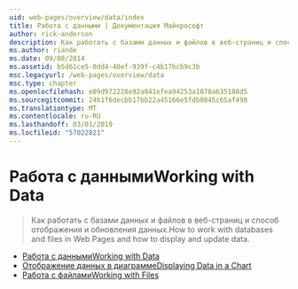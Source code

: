 ```yaml
---
uid: web-pages/overview/data/index
title: Работа с данными | Документация Майкрософт
author: rick-anderson
description: Как работать с базами данных и файлов в веб-страниц и способ отображения и обновления данных.
ms.author: riande
ms.date: 09/08/2014
ms.assetid: b5d61ce5-0dd4-40ef-939f-c4b17bcb9c3b
msc.legacyurl: /web-pages/overview/data
msc.type: chapter
ms.openlocfilehash: e09d972228e92a041efea94253a1078a635188d5
ms.sourcegitcommit: 24b1f6decbb17bb22a45166e5fdb0845c65af498
ms.translationtype: MT
ms.contentlocale: ru-RU
ms.lasthandoff: 03/01/2019
ms.locfileid: "57022821"
---
```

<a name="working-with-data"></a><span data-ttu-id="a56ea-103">Работа с данными</span><span class="sxs-lookup"><span data-stu-id="a56ea-103">Working with Data</span></span>
====================
> <span data-ttu-id="a56ea-104">Как работать с базами данных и файлов в веб-страниц и способ отображения и обновления данных.</span><span class="sxs-lookup"><span data-stu-id="a56ea-104">How to work with databases and files in Web Pages and how to display and update data.</span></span>


- [<span data-ttu-id="a56ea-105">Работа с данными</span><span class="sxs-lookup"><span data-stu-id="a56ea-105">Working with Data</span></span>](5-working-with-data.md)
- [<span data-ttu-id="a56ea-106">Отображение данных в диаграмме</span><span class="sxs-lookup"><span data-stu-id="a56ea-106">Displaying Data in a Chart</span></span>](7-displaying-data-in-a-chart.md)
- [<span data-ttu-id="a56ea-107">Работа с файлами</span><span class="sxs-lookup"><span data-stu-id="a56ea-107">Working with Files</span></span>](working-with-files.md)
